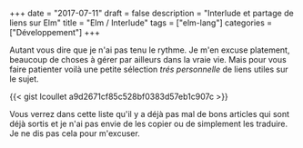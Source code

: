 
+++
date = "2017-07-11"
draft = false
description = "Interlude et partage de liens sur Elm"
title = "Elm / Interlude"
tags = ["elm-lang"]
categories = ["Développement"]
+++

Autant vous dire que je n'ai pas tenu le rythme. Je m'en excuse platement, beaucoup de choses à gérer par ailleurs dans la vraie vie. Mais pour vous faire patienter voilà une petite sélection _trés personnelle_ de liens utiles sur le sujet.

{{< gist lcoullet a9d2671cf85c528bf0383d57eb1c907c >}}

Vous verrez dans cette liste qu'il y a déjà pas mal de bons articles qui sont déjà sortis et je n'ai pas envie de les copier ou de simplement les traduire. Je ne dis pas cela pour m'excuser.
